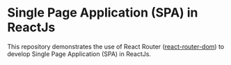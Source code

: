 # Single Page Application (SPA) in ReactJs
This repository demonstrates the use of React Router ([react-router-dom](https://www.npmjs.com/package/react-router-dom)) to develop Single Page Application (SPA) in ReactJs.
